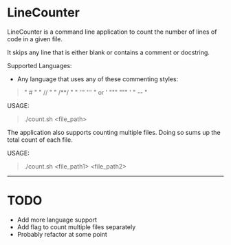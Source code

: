 # LineCounter

LineCounter is a command line application to count the number of lines of code in a given file.

It skips any line that is either blank or contains a comment or docstring.

Supported Languages:
- Any language that uses any of these commenting styles:
> " # "
> " // "
> " /**/ "
> " ''' ''' " or ' """ """ '
> " -- "

USAGE:
> ./count.sh <file_path>

The application also supports counting multiple files. Doing so sums up the total count of each file.

USAGE:
> ./count.sh <file_path1> <file_path2>

-------------------------------------------------------

# TODO

- Add more language support
- Add flag to count multiple files separately
- Probably refactor at some point
